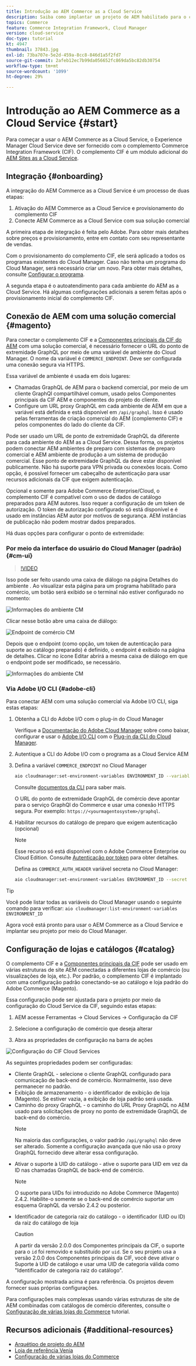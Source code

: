 ```yaml
---
title: Introdução ao AEM Commerce as a Cloud Service
description: Saiba como implantar um projeto de AEM habilitado para o comércio em um AEM em execução no as a Cloud Service. Use os recursos do Adobe Cloud Manager e um pipeline de CI/CD para criar a loja de referência Venia em um ambiente em execução.
topics: Commerce
feature: Commerce Integration Framework, Cloud Manager
version: cloud-service
doc-type: tutorial
kt: 4947
thumbnail: 37843.jpg
exl-id: 73ba707e-5e2d-459a-8cc8-846d1a5f2fd7
source-git-commit: 2afeb12ec7b99da056652fc869da5bc82db30754
workflow-type: tm+mt
source-wordcount: '1099'
ht-degree: 29%

---
```


# Introdução ao AEM Commerce as a Cloud Service {#start}

Para começar a usar o AEM Commerce as a Cloud Service, o Experience Manager Cloud Service deve ser fornecido com o complemento Commerce Integration Framework (CIF). O complemento CIF é um módulo adicional do [AEM Sites as a Cloud Service](https://experienceleague.adobe.com/docs/experience-manager-cloud-service/sites/home.html).

## Integração {#onboarding}

A integração do AEM Commerce as a Cloud Service é um processo de duas etapas:

1. Ativação do AEM Commerce as a Cloud Service e provisionamento do complemento CIF
2. Conecte AEM Commerce as a Cloud Service com sua solução comercial

A primeira etapa de integração é feita pelo Adobe. Para obter mais detalhes sobre preços e provisionamento, entre em contato com seu representante de vendas.

Com o provisionamento do complemento CIF, ele será aplicado a todos os programas existentes do Cloud Manager. Caso não tenha um programa do Cloud Manager, será necessário criar um novo. Para obter mais detalhes, consulte [Configurar o programa](https://experienceleague.adobe.com/docs/experience-manager-cloud-manager/using/getting-started/setting-up-program.html).

A segunda etapa é o autoatendimento para cada ambiente do AEM as a Cloud Service. Há algumas configurações adicionais a serem feitas após o provisionamento inicial do complemento CIF.

## Conexão de AEM com uma solução comercial {#magento}

Para conectar o complemento CIF e a [Componentes principais da CIF do AEM](https://github.com/adobe/aem-core-cif-components) com uma solução comercial, é necessário fornecer o URL do ponto de extremidade GraphQL por meio de uma variável de ambiente do Cloud Manager. O nome da variável é `COMMERCE_ENDPOINT`. Deve ser configurada uma conexão segura via HTTPS.

Essa variável de ambiente é usada em dois lugares:

- Chamadas GraphQL de AEM para o backend comercial, por meio de um cliente GraphQl compartilhável comum, usado pelos Componentes principais da CIF AEM e componentes do projeto do cliente.
- Configure um URL proxy GraphQL em cada ambiente de AEM em que a variável está definida e está disponível em `/api/graphql`. Isso é usado pelas ferramentas de criação comercial do AEM (complemento CIF) e pelos componentes do lado do cliente da CIF.

Pode ser usado um URL de ponto de extremidade GraphQL da diferente para cada ambiente do AEM as a Cloud Service. Dessa forma, os projetos podem conectar AEM ambientes de preparo com sistemas de preparo comercial e AEM ambiente de produção a um sistema de produção comercial. Esse ponto de extremidade GraphQL da deve estar disponível publicamente. Não há suporte para VPN privada ou conexões locais. Como opção, é possível fornecer um cabeçalho de autenticação para usar recursos adicionais da CIF que exigem autenticação.

Opcional e somente para Adobe Commerce Enterprise/Cloud, o complemento CIF é compatível com o uso de dados de catálogo preparados para AEM autores. Isso requer a configuração de um token de autorização. O token de autorização configurado só está disponível e é usado em instâncias AEM autor por motivos de segurança. AEM instâncias de publicação não podem mostrar dados preparados.

Há duas opções para configurar o ponto de extremidade:

### Por meio da interface do usuário do Cloud Manager (padrão) {#cm-ui}

>[!VIDEO](https://video.tv.adobe.com/v/37843?quality=12&learn=on)

Isso pode ser feito usando uma caixa de diálogo na página Detalhes do ambiente . Ao visualizar esta página para um programa habilitado para comércio, um botão será exibido se o terminal não estiver configurado no momento:

![Informações do ambiente CM](/help/commerce-cloud/assets/commerce-cmui.png)

Clicar nesse botão abre uma caixa de diálogo:

![Endpoint de comércio CM](/help/commerce-cloud/assets/commerce-cm-endpoint.png)

Depois que o endpoint (como opção, um token de autenticação para suporte ao catálogo preparado) é definido, o endpoint é exibido na página de detalhes. Clicar no ícone Editar abrirá a mesma caixa de diálogo em que o endpoint pode ser modificado, se necessário.

![Informações do ambiente CM](/help/commerce-cloud/assets/commerce-cmui-done.png)

### Via Adobe I/O CLI  {#adobe-cli}

Para conectar AEM com uma solução comercial via Adobe I/O CLI, siga estas etapas:

1. Obtenha a CLI do Adobe I/O com o plug-in do Cloud Manager

   Verifique a [Documentação do Adobe Cloud Manager](https://experienceleague.adobe.com/docs/experience-manager-cloud-manager/using/introduction-to-cloud-manager.html?lang=pt-BR) sobre como baixar, configurar e usar o [Adobe I/O CLI](https://github.com/adobe/aio-cli) com o [Plug-in da CLI do Cloud Manager](https://github.com/adobe/aio-cli-plugin-cloudmanager).

2. Autentique a CLI do Adobe I/O com o programa as a Cloud Service AEM

3. Defina a variável `COMMERCE_ENDPOINT` no Cloud Manager

   ```bash
   aio cloudmanager:set-environment-variables ENVIRONMENT_ID --variable COMMERCE_ENDPOINT "<Magento GraphQL endpoint URL>"
   ```

   Consulte [documentos da CLI](https://github.com/adobe/aio-cli-plugin-cloudmanager#aio-cloudmanagerset-environment-variables-environmentid) para saber mais.

   O URL do ponto de extremidade GraphQL de comércio deve apontar para o serviço GraphQl do Commerce e usar uma conexão HTTPS segura. Por exemplo: `https://<yourmagentosystem>/graphql`.

4. Habilitar recursos do catálogo de preparo que exigem autenticação (opcional)

   >[!NOTE]
   >
   >Esse recurso só está disponível com o Adobe Commerce Enterprise ou Cloud Edition. Consulte [Autenticação por token](https://devdocs.magento.com/guides/v2.4/get-started/authentication/gs-authentication-token.html#integration-tokens) para obter detalhes.

   Defina as `COMMERCE_AUTH_HEADER` variável secreta no Cloud Manager:

   ```bash
   aio cloudmanager:set-environment-variables ENVIRONMENT_ID --secret COMMERCE_AUTH_HEADER "Authorization: Bearer <Access Token>"
   ```

>[!TIP]
>
>Você pode listar todas as variáveis do Cloud Manager usando o seguinte comando para verificar: `aio cloudmanager:list-environment-variables ENVIRONMENT_ID`

Agora você está pronto para usar o AEM Commerce as a Cloud Service e implantar seu projeto por meio do Cloud Manager.

## Configuração de lojas e catálogos {#catalog}

O complemento CIF e a [Componentes principais da CIF](https://github.com/adobe/aem-core-cif-components) pode ser usado em várias estruturas de site AEM conectadas a diferentes lojas de comércio (ou visualizações de loja, etc.). Por padrão, o complemento CIF é implantado com uma configuração padrão conectando-se ao catálogo e loja padrão do Adobe Commerce (Magento).

Essa configuração pode ser ajustada para o projeto por meio da configuração do Cloud Service da CIF, seguindo estas etapas:

1. AEM acesse Ferramentas -> Cloud Services -> Configuração da CIF

2. Selecione a configuração de comércio que deseja alterar

3. Abra as propriedades de configuração na barra de ações

![Configuração do CIF Cloud Services](/help/commerce-cloud/assets/cif-cloud-service-config.png)

As seguintes propriedades podem ser configuradas:

- Cliente GraphQL - selecione o cliente GraphQL configurado para comunicação de back-end de comércio. Normalmente, isso deve permanecer no padrão.
- Exibição de armazenamento - o identificador de exibição de loja (Magento). Se estiver vazia, a exibição de loja padrão será usada.
- Caminho do proxy GraphQL - o caminho do URL Proxy GraphQL no AEM usado para solicitações de proxy no ponto de extremidade GraphQL de back-end do comércio.
   >[!NOTE]
   >
   > Na maioria das configurações, o valor padrão `/api/graphql` não deve ser alterado. Somente a configuração avançada que não usa o proxy GraphQL fornecido deve alterar essa configuração.
- Ativar o suporte à UID do catálogo - ative o suporte para UID em vez da ID nas chamadas GraphQL de back-end de comércio.
   >[!NOTE]
   >
   > O suporte para UIDs foi introduzido no Adobe Commerce (Magento) 2.4.2. Habilite-o somente se o back-end de comércio suportar um esquema GraphQL da versão 2.4.2 ou posterior.
- Identificador de categoria raiz do catálogo - o identificador (UID ou ID) da raiz do catálogo de loja
   >[!CAUTION]
   >
   > A partir da versão 2.0.0 dos Componentes principais da CIF, o suporte para o `id` foi removido e substituído por `uid`. Se o seu projeto usa a versão 2.0.0 dos Componentes principais da CIF, você deve ativar o Suporte à UID de catálogo e usar uma UID de categoria válida como &quot;Identificador de categoria raiz do catálogo&quot;.

A configuração mostrada acima é para referência. Os projetos devem fornecer suas próprias configurações.

Para configurações mais complexas usando várias estruturas de site de AEM combinadas com catálogos de comércio diferentes, consulte o [Configuração de várias lojas do Commerce](configuring/multi-store-setup.md) tutorial.

## Recursos adicionais {#additional-resources}

- [Arquétipo de projeto do AEM](https://github.com/adobe/aem-project-archetype)
- [Loja de referência Venia](https://github.com/adobe/aem-cif-guides-venia)
- [Configuração de várias lojas do Commerce](configuring/multi-store-setup.md)
